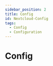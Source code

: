 ```yaml
---
sidebar_position: 2
title: Config
id: Nextcloud-Config
tags:
  - Config
  - Configuration
---
```


# Config

